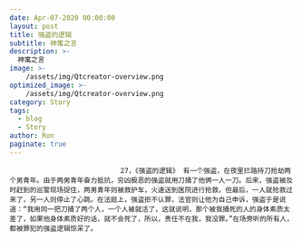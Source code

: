 ```yaml
---
date: Apr-07-2020 00:00:00
layout: post
title: 强盗的逻辑
subtitle: 神寓之言
description: >-
  神寓之言
image: >-
    /assets/img/Qtcreator-overview.png
optimized_image: >-
    /assets/img/Qtcreator-overview.png
category: Story
tags:
  - blog
  - Story
author: Ron
paginate: true
---
```


							　　27，《强盗的逻辑》 有一个强盗，在夜里拦路持刀抢劫两个男青年。由于两男青年奋力抵抗，穷凶极恶的强盗就用刀捅了他俩一人一刀。后来，强盗被及时赶到的巡警现场捉住，两男青年则被救护车，火速送到医院进行抢救，但最后，一人就抢救过来了，另一人则停止了心跳。在法庭上，强盗拒不认罪，法官则让他为自己申诉，强盗于是说道：“我用同一把刀捅了两个人，一个人被就活了，这就说明，那个被我捅死的人的身体素质太差了，如果他身体素质好的话，就不会死了，所以，责任不在我，我没罪。”在场旁听的所有人，都被罪犯的强盗逻辑惊呆了。
							
							
						